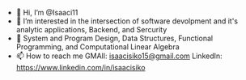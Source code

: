 - 👋 Hi, I’m @Isaaci11
- 👀 I’m interested in the intersection of software devolpment and it's analytic applications, Backend, and Sercurity   
- 🌱 System and Program Design, Data Structures, Functional Programming, and Computational Linear Algebra
- 📫 How to reach me GMAIl: 
       isaacisiko15@gmail.com 
       LinkedIn: https://www.linkedin.com/in/isaacisiko
